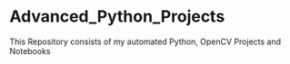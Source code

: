 # Advanced_Python_Projects
This Repository consists of my automated Python, OpenCV Projects and Notebooks
